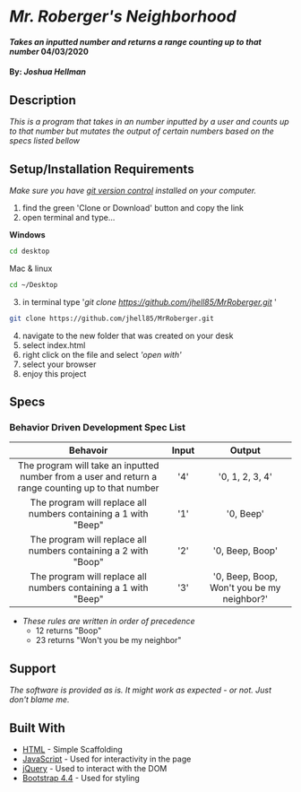 # _Mr. Roberger's Neighborhood_

#### _Takes an inputted number and returns a range counting up to that number_ **04/03/2020**

#### By: _**Joshua Hellman**_

## Description

_This is a program that takes in an number inputted by a user and counts up to that number but mutates the output of certain numbers based on the specs listed bellow_

## Setup/Installation Requirements

_Make sure you have [git version control](https://git-scm.com/downloads) installed on your computer._

1. find the green 'Clone or Download' button and copy the link
2. open terminal and type...

**Windows**

```sh
cd desktop
```

Mac & linux

```sh
cd ~/Desktop
```

3.  in terminal type '_git clone https://github.com/jhell85/MrRoberger.git_ '

```sh
git clone https://github.com/jhell85/MrRoberger.git
```

4. navigate to the new folder that was created on your desk
5. select index.html
6. right click on the file and select _'open with'_
7. select your browser
8. enjoy this project


## Specs


### Behavior Driven Development Spec List

|                          Behavoir                          |       Input        |       Output       |
| :--------------------------------------------------------: | :----------------: | :----------------: |
|    The program will take an inputted number from a user and return a range counting up to that number    |     '4'     |      '0, 1, 2, 3, 4'       |
| The program will replace all numbers containing a 1 with "Beep" | '1' | '0, Beep' |
| The program will replace all numbers containing a 2 with "Boop" | '2' | '0, Beep, Boop' |
| The program will replace all numbers containing a 1 with "Beep" | '3' | '0, Beep, Boop, Won't you be my neighbor?' |

- _These rules are written in order of precedence_
  - 12 returns "Boop"
  - 23 returns "Won't you be my neighbor"


## Support

_The software is provided as is. It might work as expected - or not. Just don't blame me._

## Built With

- [HTML](https://developer.mozilla.org/en-US/docs/Web/HTML) - Simple Scaffolding
- [JavaScript](https://developer.mozilla.org/en-US/docs/Web/JavaScript) - Used for interactivity in the page
- [jQuery](https://jquery.com/) - Used to interact with the DOM
- [Bootstrap 4.4](https://getbootstrap.com/) - Used for styling
